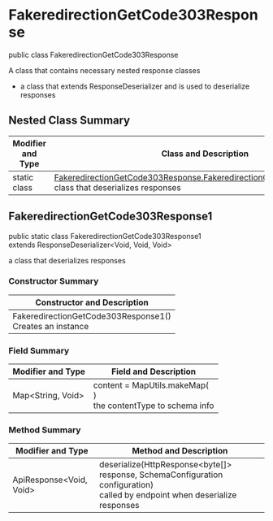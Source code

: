 # FakeredirectionGetCode303Response

public class FakeredirectionGetCode303Response

A class that contains necessary nested response classes
- a class that extends ResponseDeserializer and is used to deserialize responses

## Nested Class Summary
| Modifier and Type | Class and Description |
| ----------------- | --------------------- |
| static class | [FakeredirectionGetCode303Response.FakeredirectionGetCode303Response1](#fakeredirectiongetcode303response1)<br>class that deserializes responses |

## FakeredirectionGetCode303Response1
public static class FakeredirectionGetCode303Response1<br>
extends ResponseDeserializer<Void, Void, Void>

a class that deserializes responses

### Constructor Summary
| Constructor and Description |
| --------------------------- |
| FakeredirectionGetCode303Response1()<br>Creates an instance |

### Field Summary
| Modifier and Type | Field and Description |
| ----------------- | --------------------- |
| Map<String, Void> | content =  MapUtils.makeMap(<br>)<br>the contentType to schema info |

### Method Summary
| Modifier and Type | Method and Description |
| ----------------- | ---------------------- |
| ApiResponse<Void, Void> | deserialize(HttpResponse<byte[]> response, SchemaConfiguration configuration)<br>called by endpoint when deserialize responses |
